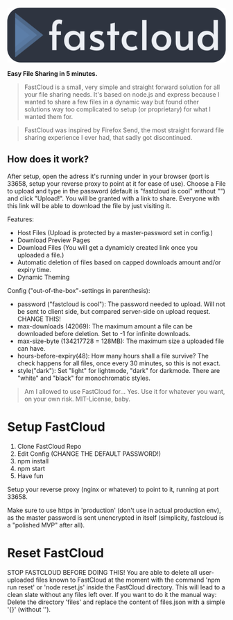![# FastCloud](https://raw.githubusercontent.com/bluewingtitan/fastcloud/master/statics/Banner.png)

**Easy File Sharing in 5 minutes.**

> FastCloud is a small, very simple and straight forward solution for all your file sharing needs. It's based on node.js and express because I wanted to share a few files in a dynamic way but found other solutions way too complicated to setup (or proprietary) for what I wanted them for.

> FastCloud was inspired by Firefox Send, the most straight forward file sharing experience I ever had, that sadly got discontinued.

## How does it work?
After setup, open the adress it's running under in your browser (port is 33658, setup your reverse proxy to point at it for ease of use).
Choose a File to upload and type in the password (default is "fastcloud is cool" without "") and click "Upload!".
You will be granted with a link to share. Everyone with this link will be able to download the file by just visiting it.

Features:

- Host Files (Upload is protected by a master-password set in config.)
- Download Preview Pages
- Download Files (You will get a dynamicly created link once you uploaded a file.)
- Automatic deletion of files based on capped downloads amount and/or expiry time.
- Dynamic Theming



Config ("out-of-the-box"-settings in parenthesis):

- password ("fastcloud is cool"): The password needed to upload. Will not be sent to client side, but compared server-side on upload request. CHANGE THIS!
- max-downloads (42069): The maximum amount a file can be downloaded before deletion. Set to -1 for infinite downloads.
- max-size-byte (134217728 = 128MB): The maximum size a uploaded file can have.
- hours-before-expiry(48): How many hours shall a file survive? The check happens for all files, once every 30 minutes, so this is not exact.
- style("dark"): Set "light" for lightmode, "dark" for darkmode. There are "white" and "black" for monochromatic styles.


> Am I allowed to use FastCloud for...
Yes.
Use it for whatever you want, on your own risk.
MIT-License, baby.




# Setup FastCloud
1. Clone FastCloud Repo
2. Edit Config (CHANGE THE DEFAULT PASSWORD!)
3. npm install
4. npm start
5. Have fun

Setup your reverse proxy (nginx or whatever) to point to it, running at port 33658.

Make sure to use https in 'production' (don't use in actual production env), as the master password is sent unencrypted in itself (simplicity, fastcloud is a "polished MVP" after all).


# Reset FastCloud
STOP FASTCLOUD BEFORE DOING THIS!
You are able to delete all user-uploaded files known to FastCloud at the moment with the command 'npm run reset' or 'node reset.js' inside the FastCloud directory.
This will lead to a clean slate without any files left over.
If you want to do it the manual way: Delete the directory 'files' and replace the content of files.json with a simple '{}' (without '').
